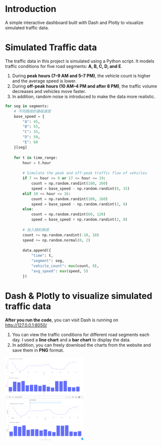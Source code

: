 # Introduction

A simple interactive dashboard built with Dash and Plotly to visualize simulated traffic data.

# Simulated Traffic data

The traffic data in this project is simulated using a Python script.
 It models traffic conditions for five road segments: **A, B, C, D, and E**.

1. During **peak hours (7–9 AM and 5–7 PM)**, the vehicle count is higher and the average speed is lower. 
2. During **off-peak hours (10 AM–4 PM and after 8 PM)**, the traffic volume decreases and vehicles move faster.
3. In addition, random noise is introduced to make the data more realistic.



```python
for seg in segments:
    # 不同路段的基础速度
    base_speed = {
        "A": 45,
        "B": 55,
        "C": 35,
        "D": 50,
        "E": 60
    }[seg]

    for t in time_range:
        hour = t.hour

        # Simulate the peak and off-peak traffic flow of vehicles
        if 7 <= hour <= 9 or 17 <= hour <= 19:
            count = np.random.randint(180, 260)
            speed = base_speed - np.random.randint(8, 15)
        elif 10 <= hour <= 16:
            count = np.random.randint(100, 160)
            speed = base_speed - np.random.randint(2, 6)
        else:
            count = np.random.randint(60, 120)
            speed = base_speed + np.random.randint(2, 8)

        # 加入随机微调
        count += np.random.randint(-10, 10)
        speed += np.random.normal(0, 2)

        data.append({
            "time": t,
            "segment": seg,
            "vehicle_count": max(count, 0),
            "avg_speed": max(speed, 5)
        })

```

# Dash & Plotly to visualize simulated traffic data

**After you run the code**, you can visit Dash is running on http://127.0.0.1:8050/

1. You can view the traffic conditions for different road segments each day. I used a **line chart** and a **bar chart** to display the data.
2. In addition, you can freely download the charts from the website and save them in **PNG** format.

<img src="pic\traffic1.png" alt="1" style="zoom:25%;" />

<img src="pic\traffic2.png" alt="1" style="zoom:25%;" />

<img src="pic\traffic3.png" alt="1" style="zoom:25%;" />
